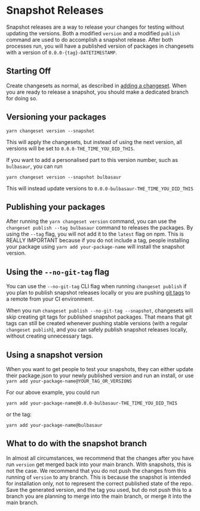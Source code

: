 # Snapshot Releases

Snapshot releases are a way to release your changes for testing without updating the versions. Both a modified `version` and a modified `publish` command are used to do accomplish a snapshot release. After both processes run, you will have a published version of packages in changesets with a version of `0.0.0-{tag}-DATETIMESTAMP`.

## Starting Off

Create changesets as normal, as described in [adding a changeset](./adding-a-changeset.md). When you are ready to release a snapshot, you should make a dedicated branch for doing so.

## Versioning your packages

```
yarn changeset version --snapshot
```

This will apply the changesets, but instead of using the next version, all versions will be set to `0.0.0-THE_TIME_YOU_DID_THIS`.

If you want to add a personalised part to this version number, such as `bulbasaur`, you can run

```
yarn changeset version --snapshot bulbasaur
```

This will instead update versions to `0.0.0-bulbasaur-THE_TIME_YOU_DID_THIS`

## Publishing your packages

After running the `yarn changeset version` command, you can use the `changeset publish --tag bulbasaur` command to releases the packages. By using the `--tag` flag, you will not add it to the `latest` flag on npm. This is REALLY IMPORTANT because if you do not include a tag, people installing your package using `yarn add your-package-name` will install the snapshot version.

## Using the `--no-git-tag` flag

You can use the `--no-git-tag` CLI flag when running `changeset publish` if you plan to publish snapshot releases locally or you are pushing [git tags](http://npm.github.io/publishing-pkgs-docs/updating/using-tags.html) to a remote from your CI environment.

When you run `changeset publish --no-git-tag --snapshot`, changesets will skip creating git tags for published snapshot packages. That means that git tags can still be created whenever pushing stable versions (with a regular `changeset publish`), and you can safely publish snapshot releases locally, without creating unnecessary tags.

## Using a snapshot version

When you want to get people to test your snapshots, they can either update their package.json to your newly published version and run an install, or use `yarn add your-package-name@YOUR_TAG_OR_VERSIONS`

For our above example, you could run

```
yarn add your-package-name@0.0.0-bulbasaur-THE_TIME_YOU_DID_THIS
```

or the tag:

```
yarn add your-package-name@bulbasaur
```

## What to do with the snapshot branch

In almost all circumstances, we recommend that the changes after you have run `version` get merged back into your main branch. With snapshots, this is not the case. We recommend that you do not push the changes from this running of `version` to any branch. This is because the snapshot is intended for installation only, not to represent the correct published state of the repo. Save the generated version, and the tag you used, but do not push this to a branch you are planning to merge into the main branch, or merge it into the main branch.
